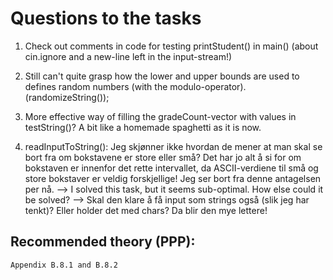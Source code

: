 # Questions to the tasks

1. Check out comments in code for testing printStudent() in main() (about cin.ignore and a new-line left in the input-stream!)

2. Still can't quite grasp how the lower and upper bounds are used to defines random numbers (with the modulo-operator). (randomizeString());

3. More effective way of filling the gradeCount-vector with values in testString()? A bit like a homemade spaghetti as it is now. 

4. readInputToString(): Jeg skjønner ikke hvordan de mener at man skal se bort fra om bokstavene er store eller små? Det har jo alt å si for om bokstaven er innenfor det rette intervallet, da ASCII-verdiene til små og store bokstaver er veldig forskjellige! Jeg ser bort fra denne antagelsen per nå. 
--> I solved this task, but it seems sub-optimal. How else could it be solved?
--> Skal den klare å få input som strings også (slik jeg har tenkt)? Eller holder det med chars? Da blir den mye lettere!



## Recommended theory (PPP):
```
Appendix B.8.1 and B.8.2

```
